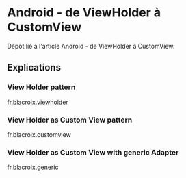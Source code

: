 # Android - de ViewHolder à CustomView

Dépôt lié à l'article Android - de ViewHolder à CustomView.

## Explications

### View Holder pattern

  fr.blacroix.viewholder

### View Holder as Custom View pattern

  fr.blacroix.customview
  
### View Holder as Custom View with generic Adapter

  fr.blacroix.generic
